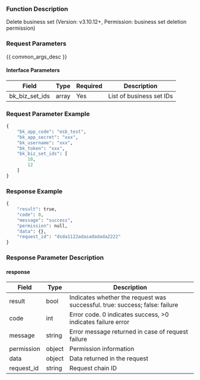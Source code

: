 ### Function Description

Delete business set (Version: v3.10.12+, Permission: business set deletion permission)

### Request Parameters

{{ common_args_desc }}

#### Interface Parameters

| Field          | Type  | Required | Description              |
| -------------- | ----- | -------- | ------------------------ |
| bk_biz_set_ids | array | Yes      | List of business set IDs |

### Request Parameter Example

```python
{
    "bk_app_code": "esb_test",
    "bk_app_secret": "xxx",
    "bk_username": "xxx",
    "bk_token": "xxx",
    "bk_biz_set_ids": [
        10,
        12
    ]
}
```

### Response Example

```python
{
    "result": true,
    "code": 0,
    "message": "success",
    "permission": null,
    "data": {},
    "request_id": "dsda1122adasadadada2222"
}
```

### Response Parameter Description

#### response

| Field       | Type   | Description                                                  |
| ---------- | ------ | ------------------------------------------------------------ |
| result     | bool   | Indicates whether the request was successful. true: success; false: failure |
| code       | int    | Error code. 0 indicates success, >0 indicates failure error  |
| message    | string | Error message returned in case of request failure            |
| permission | object | Permission information                                       |
| data       | object | Data returned in the request                                 |
| request_id | string | Request chain ID                                             |